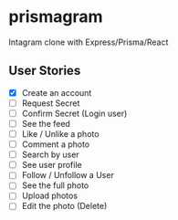 # prismagram

Intagram clone with Express/Prisma/React

## User Stories

- [x] Create an account
- [ ] Request Secret
- [ ] Confirm Secret (Login user)
- [ ] See the feed
- [ ] Like / Unlike a photo
- [ ] Comment a photo
- [ ] Search by user
- [ ] See user profile
- [ ] Follow / Unfollow a User
- [ ] See the full photo
- [ ] Upload photos
- [ ] Edit the photo (Delete)
